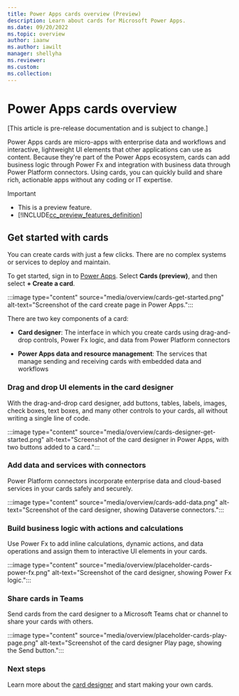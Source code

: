 ```yaml
---
title: Power Apps cards overview (Preview)
description: Learn about cards for Microsoft Power Apps.
ms.date: 09/20/2022
ms.topic: overview
author: iaanw
ms.author: iawilt
manager: shellyha
ms.reviewer: 
ms.custom: 
ms.collection: 
---
```


# Power Apps cards overview

[This article is pre-release documentation and is subject to change.]

Power Apps cards are micro-apps with enterprise data and workflows and interactive, lightweight UI elements that other applications can use as content. Because they're part of the Power Apps ecosystem, cards can add business logic through Power Fx and integration with business data through Power Platform connectors. Using cards, you can quickly build and share rich, actionable apps without any coding or IT expertise.

> [!IMPORTANT]
> - This is a preview feature.
> - [!INCLUDE[cc_preview_features_definition](../includes/cc-preview-features-definition.md)]

## Get started with cards

You can create cards with just a few clicks. There are no complex systems or services to deploy and maintain.

To get started, sign in to [Power Apps](https://make.powerapps.com). Select **Cards (preview)**, and then select **+ Create a card**.

:::image type="content" source="media/overview/cards-get-started.png" alt-text="Screenshot of the card create page in Power Apps.":::

There are two key components of a card:

- **Card designer**: The interface in which you create cards using drag-and-drop controls, Power Fx logic, and data from Power Platform connectors

- **Power Apps data and resource management**: The services that manage sending and receiving cards with embedded data and workflows

### Drag and drop UI elements in the card designer

With the drag-and-drop card designer, add buttons, tables, labels, images, check boxes, text boxes, and many other controls to your cards, all without writing a single line of code.

:::image type="content" source="media/overview/cards-designer-get-started.png" alt-text="Screenshot of the card designer in Power Apps, with two buttons added to a card.":::

### Add data and services with connectors

Power Platform connectors incorporate enterprise data and cloud-based services in your cards safely and securely.

:::image type="content" source="media/overview/cards-add-data.png" alt-text="Screenshot of the card designer, showing Dataverse connectors.":::

### Build business logic with actions and calculations

Use Power Fx to add inline calculations, dynamic actions, and data operations and assign them to interactive UI elements in your cards.

:::image type="content" source="media/overview/placeholder-cards-power-fx.png" alt-text="Screenshot of the card designer, showing Power Fx logic.":::

### Share cards in Teams

 Send cards from the card designer to a Microsoft Teams chat or channel to share your cards with others.

:::image type="content" source="media/overview/placeholder-cards-play-page.png" alt-text="Screenshot of the card designer Play page, showing the Send button.":::

### Next steps

Learn more about the [card designer](make-a-card/designer-overview.md) and start making your own cards.
